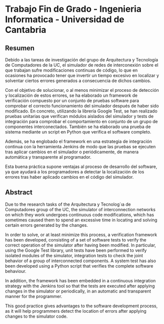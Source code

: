 # Trabajo Fin de Grado - Ingenieria Informatica - Universidad de Cantabria
## Resumen

Debido a las tareas de investigación del grupo de Arquitectura y Tecnología de Computadores de la UC, el simulador de redes de interconexión sobre el que trabajan sufre modificaciones continuas de código, lo que en ocasiones ha provocado tener que invertir un tiempo excesivo en localizar y solventar ciertos errores generados a consecuencia de dichos cambios.

Con el objetivo de solucionar, o al menos minimizar el proceso de detección y localización de estos errores, se ha elaborado un framework de verificación compuesto por un conjunto de pruebas software para comprobar el correcto funcionamiento del simulador después de haber sido modificado. En concreto, utilizando la librería Google Test, se han realizado pruebas unitarias que verifican módulos aislados del simulador y tests de integración para comprobar el comportamiento en conjunto de un grupo de componentes interconectados. También se ha elaborado una prueba de sistema mediante un script en Python que verifica el software completo.

Además, se ha englobado el framework en una estrategia de integración continua con la herramienta Jenkins de modo que las pruebas se ejecuten tras aplicar cambios en el simulador o periódicamente, de manera automática y transparente al programador.

Esta buena práctica supone ventajas al proceso de desarrollo del software, ya que ayudará a los programadores a detectar la localización de los errores tras haber aplicado cambios en el código del simulador.

## Abstract

Due to the research tasks of the Arquitectura y Tecnolog´ıa de Computadores group of the UC, the
simulator of interconnection networks on which they work undergoes continuous code modifications,
which has sometimes caused them to spend an excessive time in locating and solving certain errors
generated by the changes.

In order to solve, or at least minimize this process, a verification framework has been developed,
consisting of a set of software tests to verify the correct operation of the simulator after having been
modified. In particular, using the Google Test library, unit tests have been performed to verify isolated
modules of the simulator, integration tests to check the joint behavior of a group of interconnected
components. A system test has also been developed using a Python script that verifies the complete
software behaviour.

In addition, the framework has been embedded in a continuous integration strategy with the Jenkins tool so that the tests are executed after applying changes in the simulator or periodically, in an
automatic and transparent manner for the programmer.

This good practice gives advantages to the software development process, as it will help programmers detect the location of errors after applying changes to the simulator code.
